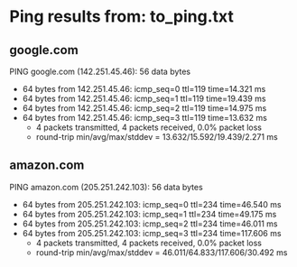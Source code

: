 # Ping results from: to_ping.txt
## google.com
PING google.com (142.251.45.46): 56 data bytes
- 64 bytes from 142.251.45.46: icmp_seq=0 ttl=119 time=14.321 ms
- 64 bytes from 142.251.45.46: icmp_seq=1 ttl=119 time=19.439 ms
- 64 bytes from 142.251.45.46: icmp_seq=2 ttl=119 time=14.975 ms
- 64 bytes from 142.251.45.46: icmp_seq=3 ttl=119 time=13.632 ms
	- 4 packets transmitted, 4 packets received, 0.0% packet loss
	- round-trip min/avg/max/stddev = 13.632/15.592/19.439/2.271 ms
## amazon.com
PING amazon.com (205.251.242.103): 56 data bytes
- 64 bytes from 205.251.242.103: icmp_seq=0 ttl=234 time=46.540 ms
- 64 bytes from 205.251.242.103: icmp_seq=1 ttl=234 time=49.175 ms
- 64 bytes from 205.251.242.103: icmp_seq=2 ttl=234 time=46.011 ms
- 64 bytes from 205.251.242.103: icmp_seq=3 ttl=234 time=117.606 ms
	- 4 packets transmitted, 4 packets received, 0.0% packet loss
	- round-trip min/avg/max/stddev = 46.011/64.833/117.606/30.492 ms
